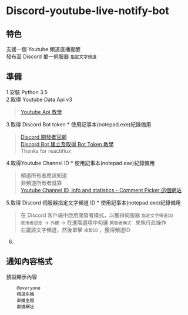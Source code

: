 # Discord-youtube-live-notify-bot


## 特色
支援一個 Youtube 頻道直播提醒 <br>
發布至 Discord 單一伺服器 `指定文字頻道`<br>


## 準備
1.安裝 Python 3.5 <br>
2.取得 Youtube Data Api v3 <br> 
>[Youtube Api 教學](https://developers.google.com/youtube/v3/getting-started)<br> 

3.取得 Discord Bot token  * 使用記事本(notepad.exe)紀錄備用<br>
>[Discord 開發者官網](https://discordapp.com/developers)<br>
>[Discord Bot 建立及取得 Bot Token 教學](https://github.com/reactiflux/discord-irc/wiki/Creating-a-discord-bot-&-getting-a-token) <br>
>Thanks for reactiflux <br>

4.取得Youtube Channel ID  * 使用記事本(notepad.exe)紀錄備用<br> 
>頻道所有者應該知道<br>
>非頻道所有者就靠<br>
>[Youtube Channel ID, info and statistics - Comment Picker 這個網站](https://commentpicker.com/youtube-channel-id.php)<br>

5.取得 Discord 伺服器指定文字頻道 ID  * 使用記事本(notepad.exe)紀錄備用<br>
>在 Discord 客戶端中啟用開發者模式，以獲得伺服器 ` 指定文字頻道ID `  <br>
>`使用者設定` -> `外觀` -> 在進階選項中勾選 `開發者模式 ` 來執行此操作<br>
>右鍵該文字頻道，然後單擊 ` 複製ID ` ，獲得頻道ID <br>

6. <br>
## 通知內容格式

預設顯示內容
        
        @everyone
        頻道名稱
        直播主題
        直播網址

